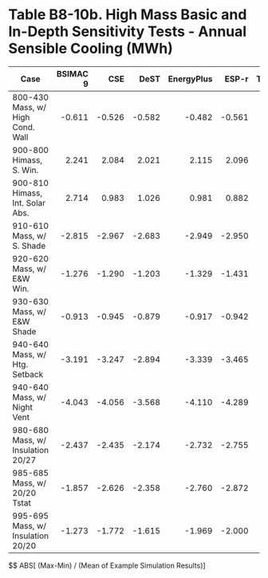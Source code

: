 # Table B8-10b. High Mass Basic and In-Depth Sensitivity Tests - Annual Sensible Cooling (MWh)
| Case |BSIMAC 9 |CSE |DeST |EnergyPlus |ESP-r |TRNSYS | |Min |Max |Mean |Dev % $$ | |TestSoftware1 |
|-----|-----:|-----:|-----:|-----:|-----:|-----:|-----:|-----:|-----:|-----:|-----:|-----:|-----:|
| 800-430 Mass, w/ High Cond. Wall |-0.611 |-0.526 |-0.582 |-0.482 |-0.561 |-0.457 | |-0.611 |-0.457 |-0.537 |28.7 | |-0.482 |
| 900-800 Himass, S. Win. |2.241 |2.084 |2.021 |2.115 |2.096 |1.985 | |1.985 |2.241 |2.090 |12.2 | |2.115 |
| 900-810 Himass, Int. Solar Abs. |2.714 |0.983 |1.026 |0.981 |0.882 |0.973 | |0.882 |2.714 |1.260 |145.4 | |0.981 |
| 910-610 Mass, w/ S. Shade |-2.815 |-2.967 |-2.683 |-2.949 |-2.950 |-2.926 | |-2.967 |-2.683 |-2.882 |9.9 | |-2.950 |
| 920-620 Mass, w/ E&W Win. |-1.276 |-1.290 |-1.203 |-1.329 |-1.431 |-1.292 | |-1.431 |-1.203 |-1.303 |17.5 | |-1.329 |
| 930-630 Mass, w/ E&W Shade |-0.913 |-0.945 |-0.879 |-0.917 |-0.942 |-0.901 | |-0.945 |-0.879 |-0.916 |7.2 | |-0.917 |
| 940-640 Mass, w/ Htg. Setback |-3.191 |-3.247 |-2.894 |-3.339 |-3.465 |-3.274 | |-3.465 |-2.894 |-3.235 |17.7 | |-3.339 |
| 940-640 Mass, w/ Night Vent |-4.043 |-4.056 |-3.568 |-4.110 |-4.289 |-3.991 | |-4.289 |-3.568 |-4.009 |18.0 | |-4.110 |
| 980-680 Mass, w/ Insulation 20/27 |-2.437 |-2.435 |-2.174 |-2.732 |-2.755 |-2.791 | |-2.791 |-2.174 |-2.554 |24.2 | |-2.732 |
| 985-685 Mass, w/ 20/20 Tstat |-1.857 |-2.626 |-2.358 |-2.760 |-2.872 |-2.738 | |-2.872 |-1.857 |-2.535 |40.0 | |-2.760 |
| 995-695 Mass, w/ Insulation 20/20 |-1.273 |-1.772 |-1.615 |-1.969 |-2.000 |-1.975 | |-2.000 |-1.273 |-1.767 |41.1 | |-1.969 |

$$ ABS[ (Max-Min) / (Mean of Example Simulation Results)]


